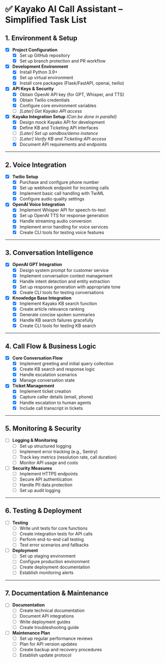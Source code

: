 # ✅ Kayako AI Call Assistant – Simplified Task List

## 1. Environment & Setup

- [x] **Project Configuration**
  - [x] Set up GitHub repository
  - [x] Set up branch protection and PR workflow

- [x] **Development Environment**
  - [x] Install Python 3.9+
  - [x] Set up virtual environment
  - [x] Install core packages (Flask/FastAPI, openai, twilio)

- [x] **API Keys & Security**
  - [x] Obtain OpenAI API key (for GPT, Whisper, and TTS)
  - [x] Obtain Twilio credentials
  - [x] Configure core environment variables
  - [ ] *[Later] Get Kayako API access*

- [x] **Kayako Integration Setup** *(Can be done in parallel)*
  - [x] Design mock Kayako API for development
  - [x] Define KB and Ticketing API interfaces
  - [ ] *[Later] Set up sandbox/demo instance*
  - [ ] *[Later] Verify KB and Ticketing API access*
  - [x] Document API requirements and endpoints

---

## 2. Voice Integration

- [x] **Twilio Setup**
  - [x] Purchase and configure phone number
  - [x] Set up webhook endpoint for incoming calls
  - [x] Implement basic call handling with TwiML
  - [x] Configure audio quality settings

- [x] **OpenAI Voice Integration**
  - [x] Implement Whisper API for speech-to-text
  - [x] Set up OpenAI TTS for response generation
  - [x] Handle streaming audio conversion
  - [x] Implement error handling for voice services
  - [x] Create CLI tools for testing voice features

---

## 3. Conversation Intelligence

- [x] **OpenAI GPT Integration**
  - [x] Design system prompt for customer service
  - [x] Implement conversation context management
  - [x] Handle intent detection and entity extraction
  - [x] Set up response generation with appropriate tone
  - [x] Create CLI tools for testing conversations

- [x] **Knowledge Base Integration**
  - [x] Implement Kayako KB search function
  - [x] Create article relevance ranking
  - [x] Generate concise spoken summaries
  - [x] Handle KB search failures gracefully
  - [x] Create CLI tools for testing KB search

---

## 4. Call Flow & Business Logic

- [x] **Core Conversation Flow**
  - [x] Implement greeting and initial query collection
  - [x] Create KB search and response logic
  - [x] Handle escalation scenarios
  - [x] Manage conversation state

- [x] **Ticket Management**
  - [x] Implement ticket creation
  - [x] Capture caller details (email, phone)
  - [x] Handle escalation to human agents
  - [x] Include call transcript in tickets

---

## 5. Monitoring & Security

- [ ] **Logging & Monitoring**
  - [ ] Set up structured logging
  - [ ] Implement error tracking (e.g., Sentry)
  - [ ] Track key metrics (resolution rate, call duration)
  - [ ] Monitor API usage and costs

- [ ] **Security Measures**
  - [ ] Implement HTTPS endpoints
  - [ ] Secure API authentication
  - [ ] Handle PII data protection
  - [ ] Set up audit logging

---

## 6. Testing & Deployment

- [ ] **Testing**
  - [ ] Write unit tests for core functions
  - [ ] Create integration tests for API calls
  - [ ] Perform end-to-end call testing
  - [ ] Test error scenarios and fallbacks

- [ ] **Deployment**
  - [ ] Set up staging environment
  - [ ] Configure production environment
  - [ ] Create deployment documentation
  - [ ] Establish monitoring alerts

---

## 7. Documentation & Maintenance

- [ ] **Documentation**
  - [ ] Create technical documentation
  - [ ] Document API integrations
  - [ ] Write deployment guides
  - [ ] Create troubleshooting guide

- [ ] **Maintenance Plan**
  - [ ] Set up regular performance reviews
  - [ ] Plan for API version updates
  - [ ] Create backup and recovery procedures
  - [ ] Establish update protocol 